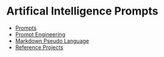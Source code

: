 # Artifical Intelligence Prompts

- [Prompts](prompts)
- [Prompt Engineering](PromptEngineering.md)
- [Markdown Pseudo Language](MarkdownPseudoLang.md)
- [Reference Projects](ReferenceProjects.md)
